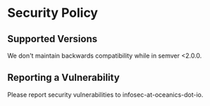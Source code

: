 # Security Policy

## Supported Versions

We don't maintain backwards compatibility while in semver <2.0.0.

## Reporting a Vulnerability

Please report security vulnerabilities to infosec-at-oceanics-dot-io. 
